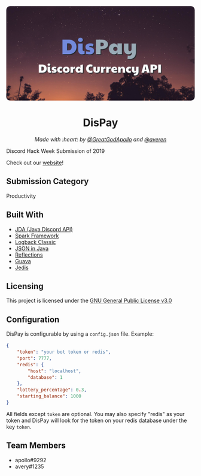 <img alt="Banner" src="assets/img/banner.png" style="border-radius:10px">

<h1 align="center">DisPay</h1>
<p align="center"><i>Made with :heart: by <a href="https://github.com/GreatGodApollo">@GreatGodApollo</a> and <a href="https://github.com/averen">@averen</a></i></p>

Discord Hack Week Submission of 2019

Check out our [website](https://dispay.xyz)!

## Submission Category

Productivity

## Built With

- [JDA (Java Discord API)](https://github.com/DV8FromTheWorld/JDA)
- [Spark Framework](https://github.com/perwendel/spark)
- [Logback Classic](https://logback.qos.ch)
- [JSON in Java](https://github.com/stleary/JSON-java)
- [Reflections](https://github.com/ronmamo/reflections)
- [Guava](https://github.com/google/guava)
- [Jedis](https://github.com/xetorthio/jedis)

## Licensing

This project is licensed under the [GNU General Public License v3.0](https://choosealicense.com/licenses/gpl-3.0/)

## Configuration

DisPay is configurable by using a `config.json` file. Example:
```json
{
    "token": "your bot token or redis",
    "port": 7777,
    "redis": {
        "host": "localhost",
        "database": 1
    },
    "lottery_percentage": 0.3,
    "starting_balance": 1000
}
```
All fields except `token` are optional. You may also specify "redis" as your token and DisPay will look for the token on your redis database under the key `token`.

## Team Members

- apollo#9292
- avery#1235
